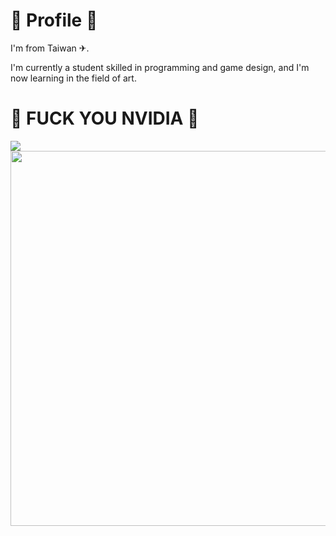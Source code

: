 <h1>🔧 Profile 🔧</h1>
<p>I'm from Taiwan ✈︎.</p>
<p>I'm currently a student skilled in programming and game design, and I'm now learning in the field of art.</p>
<h1>🖕 FUCK YOU NVIDIA 🖕</h1>
<img src="https://na.cx/i/SJ2Z2Qm.jpg" />
<img src="https://img.devrant.com/devrant/rant/c_6127842_otsRj.gif" width="600" />
